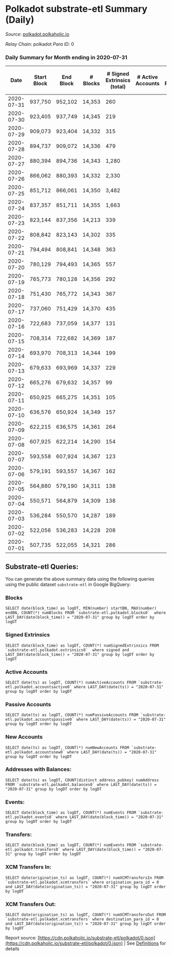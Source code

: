 # Polkadot substrate-etl Summary (Daily)

_Source_: [polkadot.polkaholic.io](https://polkadot.polkaholic.io)

*Relay Chain*: polkadot
*Para ID*: 0



### Daily Summary for Month ending in 2020-07-31


| Date | Start Block | End Block | # Blocks | # Signed Extrinsics (total) | # Active Accounts | # Passive | # New | # Addresses with Balances | # Events | # Transfers | # XCM Transfers In | # XCM Transfers Out | Issues | 
| ---- | ----------- | --------- | -------- | --------------------------- | ----------------- | --------- | ----- | ------------------------- | -------- | ----------- | ------------------ | ------------------- | ------ |
| 2020-07-31 | 937,750 | 952,102 | 14,353 | 260 |  |  |  | 3,718 | 40,878 |   |   |   |  |
| 2020-07-30 | 923,405 | 937,749 | 14,345 | 219 |  |  |  |  | 40,378 |   |   |   |  |
| 2020-07-29 | 909,073 | 923,404 | 14,332 | 315 |  |  |  |  | 41,847 | 1 ($36,466,978.66) |   |   |  |
| 2020-07-28 | 894,737 | 909,072 | 14,336 | 479 |  |  |  |  | 41,118 | 8 ($199,048,144.72) |   |   |  |
| 2020-07-27 | 880,394 | 894,736 | 14,343 | 1,280 |  |  |  |  | 47,382 | 356 ($144,409,415.55) |   |   |  |
| 2020-07-26 | 866,062 | 880,393 | 14,332 | 2,330 |  |  |  |  | 53,195 | 280 ($336,518,679.80) |   |   |  |
| 2020-07-25 | 851,712 | 866,061 | 14,350 | 3,482 |  |  |  |  | 57,390 | 240 ($115,273,224.75) |   |   |  |
| 2020-07-24 | 837,357 | 851,711 | 14,355 | 1,663 |  |  |  |  | 47,099 | 1 ($6,242.22) |   |   |  |
| 2020-07-23 | 823,144 | 837,356 | 14,213 | 339 |  |  |  |  | 39,796 |   |   |   |  |
| 2020-07-22 | 808,842 | 823,143 | 14,302 | 335 |  |  |  |  | 41,529 |   |   |   |  |
| 2020-07-21 | 794,494 | 808,841 | 14,348 | 363 |  |  |  |  | 40,534 |   |   |   |  |
| 2020-07-20 | 780,129 | 794,493 | 14,365 | 557 |  |  |  |  | 41,701 | 8 ($200,162.90) |   |   |  |
| 2020-07-19 | 765,773 | 780,128 | 14,356 | 292 |  |  |  |  | 40,289 | 27 ($19,044.07) |   |   |  |
| 2020-07-18 | 751,430 | 765,772 | 14,343 | 367 |  |  |  |  | 40,533 | 2 ($17,156.82) |   |   |  |
| 2020-07-17 | 737,060 | 751,429 | 14,370 | 435 |  |  |  |  | 41,082 | 33 ($1,032,497.43) |   |   |  |
| 2020-07-16 | 722,683 | 737,059 | 14,377 | 131 |  |  |  |  | 39,601 | 9 ($415,709.75) |   |   |  |
| 2020-07-15 | 708,314 | 722,682 | 14,369 | 187 |  |  |  |  | 39,909 |   |   |   |  |
| 2020-07-14 | 693,970 | 708,313 | 14,344 | 199 |  |  |  |  | 39,612 | 31 ($44.32) |   |   |  |
| 2020-07-13 | 679,633 | 693,969 | 14,337 | 229 |  |  |  |  | 39,997 |   |   |   |  |
| 2020-07-12 | 665,276 | 679,632 | 14,357 | 99 |  |  |  |  | 39,382 |   |   |   |  |
| 2020-07-11 | 650,925 | 665,275 | 14,351 | 105 |  |  |  |  | 39,330 |   |   |   |  |
| 2020-07-10 | 636,576 | 650,924 | 14,349 | 157 |  |  |  |  | 39,645 | 20 ($793,087,712.80) |   |   |  |
| 2020-07-09 | 622,215 | 636,575 | 14,361 | 264 |  |  |  |  | 39,797 |   |   |   |  |
| 2020-07-08 | 607,925 | 622,214 | 14,290 | 154 |  |  |  |  | 39,259 |   |   |   |  |
| 2020-07-07 | 593,558 | 607,924 | 14,367 | 123 |  |  |  |  | 39,241 |   |   |   |  |
| 2020-07-06 | 579,191 | 593,557 | 14,367 | 162 |  |  |  |  | 39,644 | 5 ($714,867,500.00) |   |   |  |
| 2020-07-05 | 564,880 | 579,190 | 14,311 | 138 |  |  |  |  | 39,270 |   |   |   |  |
| 2020-07-04 | 550,571 | 564,879 | 14,309 | 138 |  |  |  |  | 39,047 |   |   |   |  |
| 2020-07-03 | 536,284 | 550,570 | 14,287 | 189 |  |  |  |  | 39,600 | 65 ($193,426,992.35) |   |   |  |
| 2020-07-02 | 522,056 | 536,283 | 14,228 | 208 |  |  |  |  | 39,307 |   |   |   |  |
| 2020-07-01 | 507,735 | 522,055 | 14,321 | 286 |  |  |  |  | 39,824 | 25 ($2,630.71) |   |   |  |

## Substrate-etl Queries:
You can generate the above summary data using the following queries using the public dataset `substrate-etl` in Google BigQuery:


### Blocks
```
SELECT date(block_time) as logDT, MIN(number) startBN, MAX(number) endBN, COUNT(*) numBlocks FROM `substrate-etl.polkadot.blocks0`  where LAST_DAY(date(block_time)) = "2020-07-31" group by logDT order by logDT
```


### Signed Extrinsics
```
SELECT date(block_time) as logDT, COUNT(*) numSignedExtrinsics FROM `substrate-etl.polkadot.extrinsics0`  where signed and LAST_DAY(date(block_time)) = "2020-07-31" group by logDT order by logDT
```


### Active Accounts
```
SELECT date(ts) as logDT, COUNT(*) numActiveAccounts FROM `substrate-etl.polkadot.accountsactive0` where LAST_DAY(date(ts)) = "2020-07-31" group by logDT order by logDT
```


### Passive Accounts
```
SELECT date(ts) as logDT, COUNT(*) numPassiveAccounts FROM `substrate-etl.polkadot.accountspassive0` where LAST_DAY(date(ts)) = "2020-07-31" group by logDT order by logDT
```


### New Accounts
```
SELECT date(ts) as logDT, COUNT(*) numNewAccounts FROM `substrate-etl.polkadot.accountsnew0` where LAST_DAY(date(ts)) = "2020-07-31" group by logDT order by logDT
```


### Addresses with Balances:
```
SELECT date(ts) as logDT, COUNT(distinct address_pubkey) numAddress FROM `substrate-etl.polkadot.balances0` where LAST_DAY(date(ts)) = "2020-07-31" group by logDT order by logDT
```


### Events:
```
SELECT date(block_time) as logDT, COUNT(*) numEvents FROM `substrate-etl.polkadot.events0` where LAST_DAY(date(block_time)) = "2020-07-31" group by logDT order by logDT
```


### Transfers:
```
SELECT date(block_time) as logDT, COUNT(*) numEvents FROM `substrate-etl.polkadot.transfers0` where LAST_DAY(date(block_time)) = "2020-07-31" group by logDT order by logDT
```


### XCM Transfers In:
```
SELECT date(origination_ts) as logDT, COUNT(*) numXCMTransfersIn FROM `substrate-etl.polkadot.xcmtransfers` where origination_para_id = 0 and LAST_DAY(date(origination_ts)) = "2020-07-31" group by logDT order by logDT
```


### XCM Transfers Out:
```
SELECT date(origination_ts) as logDT, COUNT(*) numXCMTransfersOut FROM `substrate-etl.polkadot.xcmtransfers` where destination_para_id = 0 and LAST_DAY(date(origination_ts)) = "2020-07-31" group by logDT order by logDT
```



Report source: [https://cdn.polkaholic.io/substrate-etl/polkadot/0.json](https://cdn.polkaholic.io/substrate-etl/polkadot/0.json) | See [Definitions](/DEFINITIONS.md) for details
